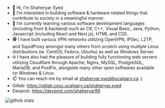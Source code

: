 - 👋 Hi, I’m Shaheryar Syed
- 👀 I’m interested in building software & hardware related things that contribute to society in a meaningful manner.
- 🌱 I’m currently learning various software development languages (including front & backend) such as C#, C++, Visual Basic, Java, Python, Javascript (including React and Next.js), HTML and CSS.
- 🕵️ I have built various VPN networks utilizing OpenVPN, IPSec, L2TP, and SquidProxy amongst many others from scratch using multiple Linux distributions (ie. CentOS, Fedora, Ubuntu) as well as Windows Server.
- 🌐 I have also had the pleasure of building fully functioning web servers utilizing Cloudflare through Apache, Nginx, MySQL, PostgreSQL, MariaDB, and PostFix, alongside many other open softwares available on Windows & Linux. 
- 📫 You can reach me by email at shaheryar.syed@ucalgary.ca :)
- Gitlab: https://gitlab.cpsc.ucalgary.ca/shaheryar.syed
- Devpost: https://devpost.com/shaheryar99

![github stats](https://github-readme-stats.vercel.app/api?username=shaheryar99&show_icons=true)

<!---
shaheryar99/shaheryar99 is a ✨ special ✨ repository because its `README.md` (this file) appears on your GitHub profile.
You can click the Preview link to take a look at your changes.
--->
